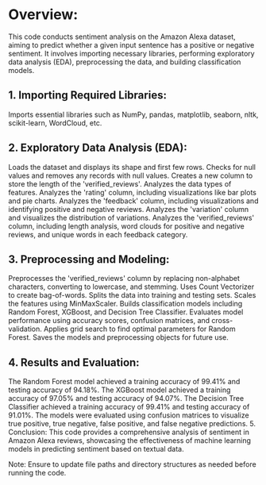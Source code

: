 # Overview:
This code conducts sentiment analysis on the Amazon Alexa dataset, aiming to predict whether a given input sentence has a positive or negative sentiment. It involves importing necessary libraries, performing exploratory data analysis (EDA), preprocessing the data, and building classification models.

## 1. Importing Required Libraries:

Imports essential libraries such as NumPy, pandas, matplotlib, seaborn, nltk, scikit-learn, WordCloud, etc.

## 2. Exploratory Data Analysis (EDA):

Loads the dataset and displays its shape and first few rows.
Checks for null values and removes any records with null values.
Creates a new column to store the length of the 'verified_reviews'.
Analyzes the data types of features.
Analyzes the 'rating' column, including visualizations like bar plots and pie charts.
Analyzes the 'feedback' column, including visualizations and identifying positive and negative reviews.
Analyzes the 'variation' column and visualizes the distribution of variations.
Analyzes the 'verified_reviews' column, including length analysis, word clouds for positive and negative reviews, and unique words in each feedback category.

## 3. Preprocessing and Modeling:

Preprocesses the 'verified_reviews' column by replacing non-alphabet characters, converting to lowercase, and stemming.
Uses Count Vectorizer to create bag-of-words.
Splits the data into training and testing sets.
Scales the features using MinMaxScaler.
Builds classification models including Random Forest, XGBoost, and Decision Tree Classifier.
Evaluates model performance using accuracy scores, confusion matrices, and cross-validation.
Applies grid search to find optimal parameters for Random Forest.
Saves the models and preprocessing objects for future use.

## 4. Results and Evaluation:

The Random Forest model achieved a training accuracy of 99.41% and testing accuracy of 94.18%.
The XGBoost model achieved a training accuracy of 97.05% and testing accuracy of 94.07%.
The Decision Tree Classifier achieved a training accuracy of 99.41% and testing accuracy of 91.01%.
The models were evaluated using confusion matrices to visualize true positive, true negative, false positive, and false negative predictions.
5. Conclusion:
This code provides a comprehensive analysis of sentiment in Amazon Alexa reviews, showcasing the effectiveness of machine learning models in predicting sentiment based on textual data.

Note: Ensure to update file paths and directory structures as needed before running the code.






